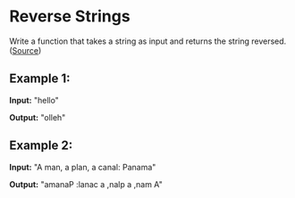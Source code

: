 # Reverse Strings

Write a function that takes a string as input and returns the string reversed. ([Source](https://leetcode.com/problems/reverse-string/))

## Example 1:
**Input:** "hello"

**Output:** "olleh"

## Example 2:
**Input:** "A man, a plan, a canal: Panama"

**Output:** "amanaP :lanac a ,nalp a ,nam A"